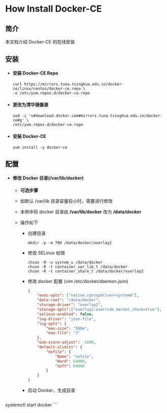 

# How Install Docker-CE


## 简介

本文档介绍 Docker-CE 的在线安装 

## 安装
- #### 安装 Docker-CE Repo
  
      curl https://mirrors.tuna.tsinghua.edu.cn/docker-ce/linux/centos/docker-ce.repo \
      -o /etc/yum.repos.d/docker-ce.repo

- #### 更改为**清华镜像源**

      sed -i 's#download.docker.com#mirrors.tuna.tsinghua.edu.cn/docker-ce#g' \
      /etc/yum.repos.d/docker-ce.repo

- #### 安装 Docker-CE
  
      yum install -y docker-ce

## 配置
- #### 修改 Docker 目录(/var/lib/docker)
    - **可选步骤**

    - 如默认 /var/lib 目录容量较小时，需要进行修改

    - 本例中将 docker 目录由 **/var/lib/docker** 改为 **/data/docker**

    - 操作如下
      - 创建目录

        ```shell
        mkdir -p -m 700 /data/docker/overlay2
        ```

      - 修改 SELinux 权限

        ```shell
        chcon -R -u system_u /data/docker
        chcon -R -t container_var_lib_t /data/docker
        chcon -R -t container_share_t /data/docker/overlay2
        ```

        

      - 修改 docker 配置 (vim /etc/docker/daemon.json)

        ```json
        {
            "exec-opts": ["native.cgroupdriver=systemd"],
            "data-root": "/data/docker",
            "storage-driver": "overlay2",
            "storage-opts":["overlay2.override_kernel_check=true"],
            "selinux-enabled": false,
            "log-driver": "json-file",
            "log-opts": {
                "max-size": "500m",
                "max-file": "3"
            },
            "oom-score-adjust": -1000,
            "default-ulimits": {
                "nofile": {
                    "Name": "nofile",
                    "Hard": 64000,
                    "Soft": 64000
                }
            }
        }
        ```
        
        
        
      - 启动 Docker，生成目录
  
        ```shell
systemctl start docker
        ```
